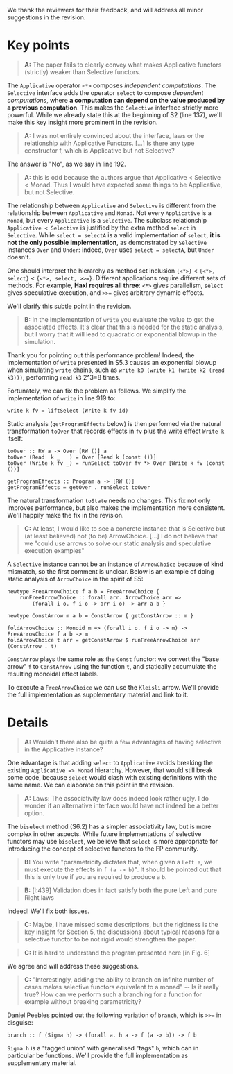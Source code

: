 We thank the reviewers for their feedback, and will address all minor suggestions in the revision.

# Key points

> **A:** The paper fails to clearly convey what makes Applicative functors (strictly) weaker than Selective functors.

The `Applicative` operator `<*>` composes *independent computations*. The `Selective` interface adds the operator `select` to compose *dependent computations*, where **a computation can depend on the value produced by a previous computation**. This makes the `Selective` interface strictly more powerful. While we already state this at the beginning of S2 (line 137), we'll make this key insight more prominent in the revision.

> **A:** I was not entirely convinced about the interface, laws or the relationship with Applicative Functors. [...] Is there any type constructor f, which is Applicative but not Selective?

The answer is "No", as we say in line 192.

> **A:** this is odd because the authors argue that Applicative < Selective < Monad. Thus I would have expected some things to be Applicative, but not Selective.

The relationship between `Applicative` and `Selective` is different from the relationship between `Applicative` and `Monad`. Not every `Applicative` is a `Monad`, but every `Applicative` is a `Selective`. The subclass relationship `Applicative < Selective` is justified by the extra method `select` in `Selective`. While `select = selectA` is a valid implementation of `select`, **it is not the only possible implementation**, as demonstrated by `Selective` instances `Over` and `Under`: indeed, `Over` uses `select = selectA`, but `Under` doesn't.

One should interpret the hierarchy as method set inclusion `{<*>}` < `{<*>, select}` < `{<*>, select, >>=}`. Different applications require different sets of methods. For example, **Haxl requires all three**: `<*>` gives parallelism, `select` gives speculative execution, and `>>=` gives arbitrary dynamic effects.

We'll clarify this subtle point in the revision.

> **B:** In the implementation of `write` you evaluate the value to get the associated effects. It's clear that this is needed for the static analysis, but I worry that it will lead to quadratic or exponential blowup in the simulation.

Thank you for pointing out this performance problem! Indeed, the implementation of `write` presented in S5.3 causes an exponential blowup when simulating `write` chains, such as `write k0 (write k1 (write k2 (read k3)))`, performing `read k3` 2^3=8 times.

Fortunately, we can fix the problem as follows. We simplify the implementation of `write` in line 919 to:

```
write k fv = liftSelect (Write k fv id)
```

Static analysis (`getProgramEffects` below) is then performed via the natural transformation `toOver` that records effects in `fv` plus the write effect `Write k` itself:

```
toOver :: RW a -> Over [RW ()] a
toOver (Read  k _   ) = Over [Read k (const ())]
toOver (Write k fv _) = runSelect toOver fv *> Over [Write k fv (const ())]

getProgramEffects :: Program a -> [RW ()]
getProgramEffects = getOver . runSelect toOver
```

The natural transformation `toState` needs no changes. This fix not only improves performance, but also makes the implementation more consistent. We'll happily make the fix in the revision.

> **C:** At least, I would like to see a concrete instance that is Selective but (at least believed) not (to be) ArrowChoice. [...] I do not believe that we "could use arrows to solve our static analysis and speculative execution examples"

A `Selective` instance cannot be an instance of `ArrowChoice` because of kind mismatch, so the first comment is unclear. Below is an example of doing static analysis of `ArrowChoice` in the spirit of S5:

```
newtype FreeArrowChoice f a b = FreeArrowChoice {
    runFreeArrowChoice :: forall arr. ArrowChoice arr =>
        (forall i o. f i o -> arr i o) -> arr a b }

newtype ConstArrow m a b = ConstArrow { getConstArrow :: m }

foldArrowChoice :: Monoid m => (forall i o. f i o -> m) -> FreeArrowChoice f a b -> m
foldArrowChoice t arr = getConstArrow $ runFreeArrowChoice arr (ConstArrow . t)
```

`ConstArrow` plays the same role as the `Const` functor: we convert the "base arrow" `f` to `ConstArrow` using the function `t`, and statically accumulate the resulting monoidal effect labels.

To execute a `FreeArrowChoice` we can use the `Kleisli` arrow. We'll provide the full implementation as supplementary material and link to it.

# Details

> **A:** Wouldn't there also be quite a few advantages of having selective in the Applicative instance?

One advantage is that adding `select` to `Applicative` avoids breaking the existing `Applicative => Monad` hierarchy. However, that would still break some code, because `select` would clash with existing definitions with the same name. We can elaborate on this point in the revision.

> **A:** Laws: The associativity law does indeed look rather ugly. I do wonder if an alternative interface would have not indeed be a better option.

The `biselect` method (S6.2) has a simpler associativity law, but is more complex in other aspects. While future implementations of selective functors may use `biselect`, we believe that `select` is more appropriate for introducing the concept of selective functors to the FP community.

> **B:** You write "parametricity dictates that, when given a `Left a`, we must execute the effects in `f (a -> b)`". It should be pointed out that this is only true if you are required to produce a `b`.

> **B:** [l:439] Validation does in fact satisfy both the pure Left and pure Right laws

Indeed! We'll fix both issues.

> **C:** Maybe, I have missed some descriptions, but the rigidness is the key insight for Section 5, the discussions about typical reasons for a selective functor to be not rigid would strengthen the paper.

> **C:** It is hard to understand the program presented here [in Fig. 6]

We agree and will address these suggestions.

> **C:** "Interestingly, adding the ability to branch on infinite number of cases makes selective functors equivalent to a monad" -- Is it really true? How can we perform such a branching for a function for example without breaking parametricity?

Daniel Peebles pointed out the following variation of `branch`, which is `>>=` in disguise:

```
branch :: f (Sigma h) -> (forall a. h a -> f (a -> b)) -> f b
```

`Sigma h` is a "tagged union" with generalised "tags" `h`, which can in particular be functions. We'll provide the full implementation as supplementary material.
